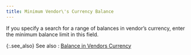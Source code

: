```yaml
---
title: Minimum Vendor\'s Currency Balance
---
```



If you specify a search for a range of balances in vendor’s currency,  enter the minimum balance limit in this field.


{:.see_also}
See also
: [Balance  in Vendors Currency](JavaScript:RelatedTopics1.Click())<!--Metadata type="DesignerControl" startspan
<object CLASSID="clsid:ADB880A6-D8FF-11CF-9377-00AA003B7A11"
	ID=RelatedTopics1
	TYPE="application/x-oleobject">
</object>-->

<object classid="clsid:ADB880A6-D8FF-11CF-9377-00AA003B7A11" id="RelatedTopics1" type="application/x-oleobject"> 
 <param name="Command" value="Related Topics">
<param name="Window" value="second">
<param name="Item1" value="Balance in Vendors Currency;{{site.mv_chm}}/finding-vendors/find-vendor-details/more-choices/balance_in_vendor_currency_find_vendors_dialog_box_more_choices_vendor_content.html">
</object><!--Metadata type="DesignerControl" endspan-->
